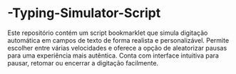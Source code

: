 # -Typing-Simulator-Script
Este repositório contém um script bookmarklet que simula digitação automática em campos de texto de forma realista e personalizável. Permite escolher entre várias velocidades e oferece a opção de aleatorizar pausas para uma experiência mais autêntica. Conta com interface intuitiva para pausar, retomar ou encerrar a digitação facilmente.
